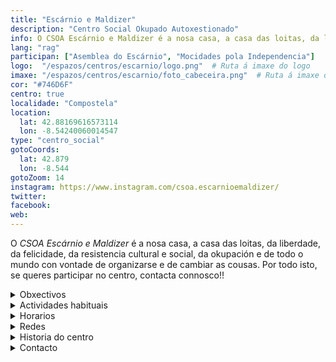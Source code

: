 ```yaml
---
title: "Escárnio e Maldizer"
description: "Centro Social Okupado Autoxestionado"
info: O CSOA Escárnio e Maldizer é a nosa casa, a casa das loitas, da liberdade, da felicidade, da resistencia cultural e social, da okupación e de todo o mundo con vontade de organizarse e de cambiar as cousas. Por todo isto, se queres participar no centro, contacta connosco!!
lang: "rag"
participan: ["Asemblea do Escárnio", "Mocidades pola Independencia"]
logo:  "/espazos/centros/escarnio/logo.png"  # Ruta á imaxe do logo
imaxe: "/espazos/centros/escarnio/foto_cabeceira.png"  # Ruta á imaxe de fondo
cor: "#746D6F"
centro: true
localidade: "Compostela"
location:
  lat: 42.88169616573114
  lon: -8.54240060014547
type: "centro_social"
gotoCoords:
  lat: 42.879
  lon: -8.544
gotoZoom: 14
instagram: https://www.instagram.com/csoa.escarnioemaldizer/
twitter:
facebook:
web:
---
```

 O *CSOA Escárnio e Maldizer* é a nosa casa, a casa das loitas, da liberdade, da felicidade, da resistencia cultural e social, da okupación e de todo o mundo con vontade de organizarse e de cambiar as cousas. Por todo isto, se queres participar no centro, contacta connosco!!


<details>
  <summary>Obxectivos</summary>
  <ul>
    <li>Obxectivo 1</li>
    <li>Obxectivo 2</li>
    <li>Obxectivo 3</li>
  </ul>
</details>

<details>
  <summary>Actividades habituais</summary>
  <p>No Centro Social organizamos unha ampla variedade de actividades:</p>
  <ul>
    <li>Talleres</li>
    <li>Charlas</li>
    <li>Proxeccións</li>
    <li>Xuntanzas</li>
  </ul>
</details>

<details>
  <summary>Horarios</summary>
  <p>Os horarios habituais do centro son os seguintes:</p>
  <ul>
    <li><strong>Luns a venres:</strong> 16:00 - 21:00.</li>
    <li><strong>Sábados:</strong> 10:00 - 14:00 e 16:00 - 20:00.</li>
    <li><strong>Domingos:</strong> Pechado, excepto para eventos programados.</li>
  </ul>
</details>

<details>
  <summary>Redes</summary>
  <p>Coñécenos a través de:</p>
  <ul>
    <li>Instragram</li>
    <li>Twiter/X</li>
    <li>Facebook</li>
    <li>Bluesky</li>
  </ul>
</details>

<details>
  <summary>Historia do centro</summary>
  <p></p>
</details>

<details>
  <summary>Contacto</summary>
  <p>Podes contactar connosco a través de:</p>
  <ul>
    <li>Email: contacto@email.com</li>
    <li>Teléfono: 111 111 111</li>
    <li>Enderezo: - </li>
  </ul>
</details>
